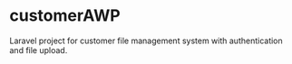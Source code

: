 # customerAWP
Laravel project for customer file management system with authentication and file upload.
